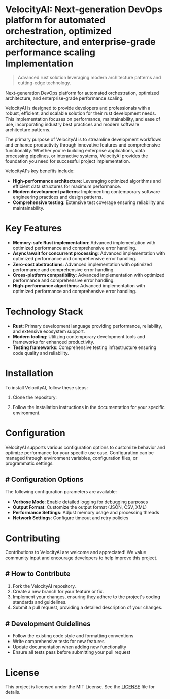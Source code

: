 <!-- fallback_VelocityAI_20250802183117_73939 -->

# VelocityAI: Next-generation DevOps platform for automated orchestration, optimized architecture, and enterprise-grade performance scaling Implementation
> Advanced rust solution leveraging modern architecture patterns and cutting-edge technology.

Next-generation DevOps platform for automated orchestration, optimized architecture, and enterprise-grade performance scaling.

VelocityAI is designed to provide developers and professionals with a robust, efficient, and scalable solution for their rust development needs. This implementation focuses on performance, maintainability, and ease of use, incorporating industry best practices and modern software architecture patterns.

The primary purpose of VelocityAI is to streamline development workflows and enhance productivity through innovative features and comprehensive functionality. Whether you're building enterprise applications, data processing pipelines, or interactive systems, VelocityAI provides the foundation you need for successful project implementation.

VelocityAI's key benefits include:

* **High-performance architecture**: Leveraging optimized algorithms and efficient data structures for maximum performance.
* **Modern development patterns**: Implementing contemporary software engineering practices and design patterns.
* **Comprehensive testing**: Extensive test coverage ensuring reliability and maintainability.

# Key Features

* **Memory-safe Rust implementation**: Advanced implementation with optimized performance and comprehensive error handling.
* **Async/await for concurrent processing**: Advanced implementation with optimized performance and comprehensive error handling.
* **Zero-cost abstractions**: Advanced implementation with optimized performance and comprehensive error handling.
* **Cross-platform compatibility**: Advanced implementation with optimized performance and comprehensive error handling.
* **High-performance algorithms**: Advanced implementation with optimized performance and comprehensive error handling.

# Technology Stack

* **Rust**: Primary development language providing performance, reliability, and extensive ecosystem support.
* **Modern tooling**: Utilizing contemporary development tools and frameworks for enhanced productivity.
* **Testing frameworks**: Comprehensive testing infrastructure ensuring code quality and reliability.

# Installation

To install VelocityAI, follow these steps:

1. Clone the repository:


2. Follow the installation instructions in the documentation for your specific environment.

# Configuration

VelocityAI supports various configuration options to customize behavior and optimize performance for your specific use case. Configuration can be managed through environment variables, configuration files, or programmatic settings.

## # Configuration Options

The following configuration parameters are available:

* **Verbose Mode**: Enable detailed logging for debugging purposes
* **Output Format**: Customize the output format (JSON, CSV, XML)
* **Performance Settings**: Adjust memory usage and processing threads
* **Network Settings**: Configure timeout and retry policies

# Contributing

Contributions to VelocityAI are welcome and appreciated! We value community input and encourage developers to help improve this project.

## # How to Contribute

1. Fork the VelocityAI repository.
2. Create a new branch for your feature or fix.
3. Implement your changes, ensuring they adhere to the project's coding standards and guidelines.
4. Submit a pull request, providing a detailed description of your changes.

## # Development Guidelines

* Follow the existing code style and formatting conventions
* Write comprehensive tests for new features
* Update documentation when adding new functionality
* Ensure all tests pass before submitting your pull request

# License

This project is licensed under the MIT License. See the [LICENSE](https://github.com/cerenyilmazjinx/VelocityAI/blob/main/LICENSE) file for details.
